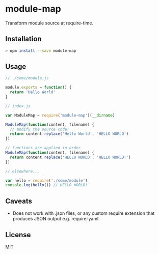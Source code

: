 # module-map

Transform module source at require-time.

## Installation

```bash
> npm install --save module-map
```

## Usage

```js
// ./some/module.js

module.exports = function() {
  return 'Hello World'
}
```

```js
// index.js

var ModuleMap = require('module-map')(__dirname)

ModuleMap(function(content, filename) {
  // modify the source code!
  return content.replace('Hello World', 'HELLO WORLD')
})

// functions are applied in order
ModuleMap(function(content, filename) {
  return content.replace('HELLO WORLD', 'HELLO WORLD!')
})

// elsewhere...

var hello = require('./some/module')
console.log(hello()) // HELLO WORLD!

```

## Caveats

* Does not work with .json files, or any custom require extension that
produces JSON output e.g. require-yaml

## License

MIT
